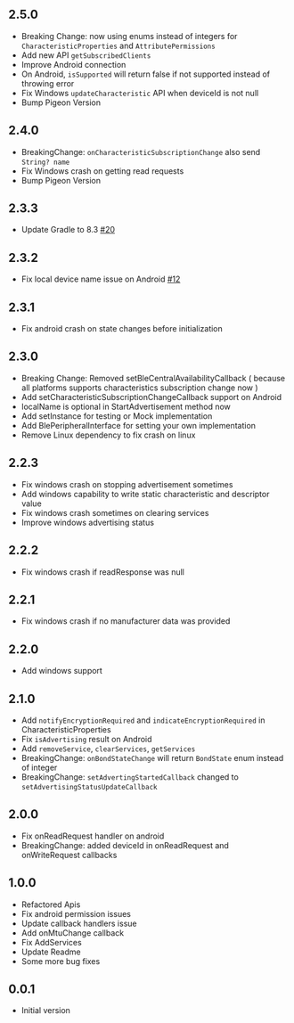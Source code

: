 ## 2.5.0

- Breaking Change: now using enums instead of integers for `CharacteristicProperties` and `AttributePermissions`
- Add new API `getSubscribedClients`
- Improve Android connection
- On Android, `isSupported` will return false if not supported instead of throwing error
- Fix Windows `updateCharacteristic` API when deviceId is not null
- Bump Pigeon Version

## 2.4.0

- BreakingChange: `onCharacteristicSubscriptionChange` also send `String? name`
- Fix Windows crash on getting read requests
- Bump Pigeon Version

## 2.3.3

- Update Gradle to 8.3 [#20](https://github.com/rohitsangwan01/ble_peripheral/pull/20)

## 2.3.2

- Fix local device name issue on Android [#12](https://github.com/rohitsangwan01/ble_peripheral/pull/12)

## 2.3.1

- Fix android crash on state changes before initialization

## 2.3.0

- Breaking Change: Removed setBleCentralAvailabilityCallback ( because all platforms supports characteristics subscription change now )
- Add setCharacteristicSubscriptionChangeCallback support on Android
- localName is optional in StartAdvertisement method now
- Add setInstance for testing or Mock implementation
- Add BlePeripheralInterface for setting your own implementation
- Remove Linux dependency to fix crash on linux

## 2.2.3

- Fix windows crash on stopping advertisement sometimes
- Add windows capability to write static characteristic and descriptor value
- Fix windows crash sometimes on clearing services
- Improve windows advertising status

## 2.2.2

- Fix windows crash if readResponse was null

## 2.2.1

- Fix windows crash if no manufacturer data was provided

## 2.2.0

- Add windows support

## 2.1.0

- Add `notifyEncryptionRequired` and `indicateEncryptionRequired` in CharacteristicProperties
- Fix `isAdvertising` result on Android
- Add `removeService`, `clearServices`, `getServices`
- BreakingChange: `onBondStateChange` will return `BondState` enum instead of integer
- BreakingChange: `setAdvertingStartedCallback` changed to `setAdvertisingStatusUpdateCallback`

## 2.0.0

- Fix onReadRequest handler on android
- BreakingChange: added deviceId in onReadRequest and onWriteRequest callbacks

## 1.0.0

- Refactored Apis
- Fix android permission issues
- Update callback handlers issue
- Add onMtuChange callback
- Fix AddServices
- Update Readme
- Some more bug fixes

## 0.0.1

- Initial version
